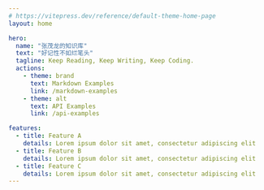 ```yaml
---
# https://vitepress.dev/reference/default-theme-home-page
layout: home

hero:
  name: "张茂龙的知识库"
  text: "好记性不如烂笔头"
  tagline: Keep Reading, Keep Writing, Keep Coding.
  actions:
    - theme: brand
      text: Markdown Examples
      link: /markdown-examples
    - theme: alt
      text: API Examples
      link: /api-examples

features:
  - title: Feature A
    details: Lorem ipsum dolor sit amet, consectetur adipiscing elit
  - title: Feature B
    details: Lorem ipsum dolor sit amet, consectetur adipiscing elit
  - title: Feature C
    details: Lorem ipsum dolor sit amet, consectetur adipiscing elit
---
```


